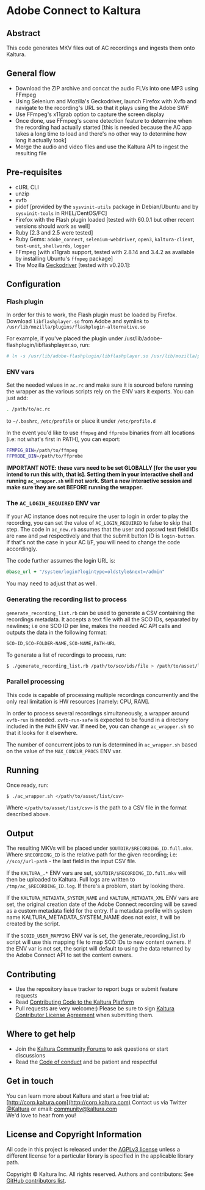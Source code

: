 # Adobe Connect to Kaltura

## Abstract

This code generates MKV files out of AC recordings and ingests them onto Kaltura.

## General flow

- Download the ZIP archive and concat the audio FLVs into one MP3 using FFmpeg
- Using Selenium and Mozilla's Geckodriver, launch Firefox with Xvfb and navigate to the recording's URL so that it plays using the Adobe SWF
- Use FFmpeg's x11grab option to capture the screen display
- Once done, use FFmpeg's scene detection feature to determine when the recording had actually started [this is needed because the AC app takes a long time to load and there's no other way to determine how long it actually took]
- Merge the audio and video files and use the Kaltura API to ingest the resulting file

## Pre-requisites

- cURL CLI
- unzip
- xvfb
- pidof [provided by the `sysvinit-utils` package in Debian/Ubuntu and by `sysvinit-tools` in RHEL/CentOS/FC]
- Firefox with the Flash plugin loaded [tested with 60.0.1 but other recent versions should work as well]
- Ruby [2.3 and 2.5 were tested]
- Ruby Gems: `adobe_connect`, `selenium-webdriver`, `open3`, `kaltura-client`, `test-unit`, `shellwords`, `logger`
- FFmpeg [with x11grab support, tested with 2.8.14 and 3.4.2 as available by installing Ubuntu's `ffmpeg` package]
- The Mozilla [Geckodriver](https://github.com/mozilla/geckodriver/releases) [tested with v0.20.1]:

## Configuration

### Flash plugin

In order for this to work, the Flash plugin must be loaded by Firefox.
Download `libflashplayer.so` from Adobe and symlink to `/usr/lib/mozilla/plugins/flashplugin-alternative.so`

For example, if you've placed the plugin under /usr/lib/adobe-flashplugin/libflashplayer.so, run:

```sh
# ln -s /usr/lib/adobe-flashplugin/libflashplayer.so /usr/lib/mozilla/plugins/flashplugin-alternative.so
```

### ENV vars

Set the needed values in `ac.rc` and make sure it is sourced before running the wrapper as the
various scripts rely on the ENV vars it exports. You can just add:

```sh
. /path/to/ac.rc
```

to `~/.bashrc`, `/etc/profile` or place it under `/etc/profile.d`

In the event you'd like to use `ffmpeg` and `ffprobe` binaries from alt locations [i.e: not what's first in PATH], you can export:

```sh
FFMPEG_BIN=/path/to/ffmpeg
FFPROBE_BIN=/path/to/ffprobe
```

**IMPORTANT NOTE: these vars need to be set GLOBALLY [for the user you intend to run this with, that is]. Setting them in your interactive shell and running `ac_wrapper.sh` will not work. Start a new interactive session and make sure they are set BEFORE running the wrapper.**

### The `AC_LOGIN_REQUIRED` ENV var

If your AC instance does not require the user to login in order to play the recording, you can set the value of `AC_LOGIN_REQUIRED` to false to skip that step.
The code in `ac_new.rb` assumes that the user and passwd text field IDs are `name` and `pwd` respectively and that the submit button ID is `login-button`.
If that's not the case in your AC I/F, you will need to change the code accordingly.

The code further assumes the login URL is:

```ruby
@base_url + "/system/login?logintype=oldstyle&next=/admin"
```

You may need to adjust that as well.

### Generating the recording list to process

`generate_recording_list.rb` can be used to generate a CSV containing the recordings metadata.
It accepts a text file with all the SCO IDs, separated by newlines; i.e one SCO ID per line, makes the needed AC API calls and outputs the data in the following format:

```csv
SCO-ID,SCO-FOLDER-NAME,SCO-NAME,PATH-URL
```

To generate a list of recordings to process, run:

```sh
$ ./generate_recording_list.rb /path/to/sco/ids/file > /path/to/asset/list/csv
```

### Parallel processing

This code is capable of processing multiple recordings concurrently and the only real limitation is HW resources [namely: CPU, RAM].

In order to process several recordings simultaneously, a wrapper around `xvfb-run` is needed.
`xvfb-run-safe` is expected to be found in a directory included in the `PATH` ENV var. If need be, you can change `ac_wrapper.sh` so that it looks for it elsewhere.

The number of concurrent jobs to run is determined in `ac_wrapper.sh` based on the value of the `MAX_CONCUR_PROCS` ENV var.

## Running

Once ready, run:

```sh
$ ./ac_wrapper.sh </path/to/asset/list/csv>
```

Where `</path/to/asset/list/csv>` is the path to a CSV file in the format described above.

## Output

The resulting MKVs will be placed under `$OUTDIR/$RECORDING_ID.full.mkv`.
Where `$RECORDING_ID` is the relative path for the given recording; i.e: `//sco//url-path` - the last field in the input CSV file.

If the `KALTURA_.*` ENV vars are set, `$OUTDIR/$RECORDING_ID.full.mkv` will then be uploaded to Kaltura.
Full logs are written to `/tmp/ac_$RECORDING_ID.log`. If there's a problem, start by looking there.

If the `KALTURA_METADATA_SYSTEM_NAME` and `KALTURA_METADATA_XML` ENV vars are set, the original creation date of the Adobe Connect recording will be saved as a custom metadata field for the entry. If a metadata profile with system name KALTURA_METADATA_SYSTEM_NAME does not exist, it will be created by the script.

If the `SCOID_USER_MAPPING` ENV var is set, the generate_recording_list.rb script will use this mapping file to map SCO IDs to new content owners. If the ENV var is not set, the script will default to using the data returned by the Adobe Connect API to set the content owners.

## Contributing

- Use the repository issue tracker to report bugs or submit feature requests
- Read [Contributing Code to the Kaltura Platform](https://github.com/kaltura/platform-install-packages/blob/master/doc/Contributing-to-the-Kaltura-Platform.md)
- Pull requests are very welcome:) Please be sure to sign [Kaltura Contributor License Agreement](https://agentcontribs.kaltura.org/) when submitting them.

## Where to get help

- Join the [Kaltura Community Forums](https://forum.kaltura.org/) to ask questions or start discussions
- Read the [Code of conduct](https://forum.kaltura.org/faq) and be patient and respectful

## Get in touch

You can learn more about Kaltura and start a free trial at: [http://corp.kaltura.com](http://corp.kaltura.com)
Contact us via Twitter [@Kaltura](https://twitter.com/Kaltura) or email: community@kaltura.com  
We'd love to hear from you!

## License and Copyright Information

All code in this project is released under the [AGPLv3 license](http://www.gnu.org/licenses/agpl-3.0.html) unless a different license for a particular library is specified in the applicable library path.

Copyright © Kaltura Inc. All rights reserved.
Authors and contributors: See [GitHub contributors list](https://github.com/kaltura/adobe-connect-to-mkv-to-kaltura/graphs/contributors).  
